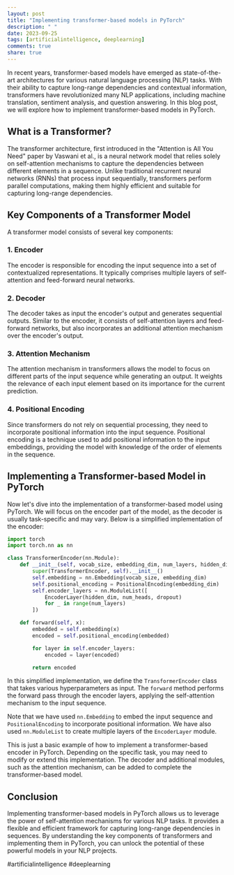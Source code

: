 ```yaml
---
layout: post
title: "Implementing transformer-based models in PyTorch"
description: " "
date: 2023-09-25
tags: [artificialintelligence, deeplearning]
comments: true
share: true
---
```


In recent years, transformer-based models have emerged as state-of-the-art architectures for various natural language processing (NLP) tasks. With their ability to capture long-range dependencies and contextual information, transformers have revolutionized many NLP applications, including machine translation, sentiment analysis, and question answering. In this blog post, we will explore how to implement transformer-based models in PyTorch.

## What is a Transformer?

The transformer architecture, first introduced in the "Attention is All You Need" paper by Vaswani et al., is a neural network model that relies solely on self-attention mechanisms to capture the dependencies between different elements in a sequence. Unlike traditional recurrent neural networks (RNNs) that process input sequentially, transformers perform parallel computations, making them highly efficient and suitable for capturing long-range dependencies.

## Key Components of a Transformer Model

A transformer model consists of several key components:

### 1. Encoder

The encoder is responsible for encoding the input sequence into a set of contextualized representations. It typically comprises multiple layers of self-attention and feed-forward neural networks.

### 2. Decoder

The decoder takes as input the encoder's output and generates sequential outputs. Similar to the encoder, it consists of self-attention layers and feed-forward networks, but also incorporates an additional attention mechanism over the encoder's output.

### 3. Attention Mechanism

The attention mechanism in transformers allows the model to focus on different parts of the input sequence while generating an output. It weights the relevance of each input element based on its importance for the current prediction.

### 4. Positional Encoding

Since transformers do not rely on sequential processing, they need to incorporate positional information into the input sequence. Positional encoding is a technique used to add positional information to the input embeddings, providing the model with knowledge of the order of elements in the sequence.

## Implementing a Transformer-based Model in PyTorch

Now let's dive into the implementation of a transformer-based model using PyTorch. We will focus on the encoder part of the model, as the decoder is usually task-specific and may vary. Below is a simplified implementation of the encoder:

```python
import torch
import torch.nn as nn

class TransformerEncoder(nn.Module):
    def __init__(self, vocab_size, embedding_dim, num_layers, hidden_dim, num_heads, dropout):
        super(TransformerEncoder, self).__init__()
        self.embedding = nn.Embedding(vocab_size, embedding_dim)
        self.positional_encoding = PositionalEncoding(embedding_dim)
        self.encoder_layers = nn.ModuleList([
            EncoderLayer(hidden_dim, num_heads, dropout)
            for _ in range(num_layers)
        ])

    def forward(self, x):
        embedded = self.embedding(x)
        encoded = self.positional_encoding(embedded)

        for layer in self.encoder_layers:
            encoded = layer(encoded)

        return encoded
```

In this simplified implementation, we define the `TransformerEncoder` class that takes various hyperparameters as input. The `forward` method performs the forward pass through the encoder layers, applying the self-attention mechanism to the input sequence.

Note that we have used `nn.Embedding` to embed the input sequence and `PositionalEncoding` to incorporate positional information. We have also used `nn.ModuleList` to create multiple layers of the `EncoderLayer` module.

This is just a basic example of how to implement a transformer-based encoder in PyTorch. Depending on the specific task, you may need to modify or extend this implementation. The decoder and additional modules, such as the attention mechanism, can be added to complete the transformer-based model.

## Conclusion

Implementing transformer-based models in PyTorch allows us to leverage the power of self-attention mechanisms for various NLP tasks. It provides a flexible and efficient framework for capturing long-range dependencies in sequences. By understanding the key components of transformers and implementing them in PyTorch, you can unlock the potential of these powerful models in your NLP projects.

#artificialintelligence #deeplearning